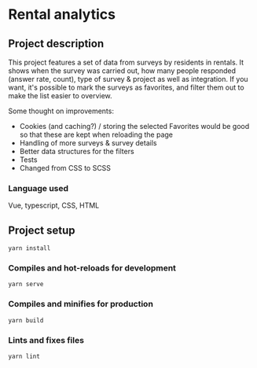 # Rental analytics

## Project description

This project features a set of data from surveys by residents in rentals. It shows when the survey was carried out, how many people responded (answer rate, count), type of survey & project as well as integration.
If you want, it's possible to mark the surveys as favorites, and filter them out to make the list easier to overview.

Some thought on improvements:

- Cookies (and caching?) / storing the selected Favorites would be good so that these are kept when reloading the page
- Handling of more surveys & survey details
- Better data structures for the filters
- Tests
- Changed from CSS to SCSS

### Language used

Vue, typescript, CSS, HTML

## Project setup

```
yarn install
```

### Compiles and hot-reloads for development

```
yarn serve
```

### Compiles and minifies for production

```
yarn build
```

### Lints and fixes files

```
yarn lint
```
